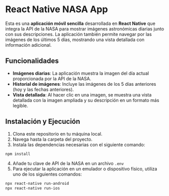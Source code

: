 # React Native NASA App

Esta es una **aplicación móvil sencilla** desarrollada en **React Native** que integra la API de la NASA para mostrar imágenes astronómicas diarias junto con sus descripciones. La aplicación también permite navegar por las imágenes de los últimos 5 días, mostrando una vista detallada con información adicional.

## Funcionalidades

- **Imágenes diarias**: La aplicación muestra la imagen del día actual proporcionada por la API de la NASA.
- **Historial de imágenes**: Incluye las imágenes de los 5 días anteriores (hoy y las fechas anteriores).
- **Vista detallada**: Al hacer clic en una imagen, se muestra una vista detallada con la imagen ampliada y su descripción en un formato más legible.

## Instalación y Ejecución

1. Clona este repositorio en tu máquina local.
2. Navega hasta la carpeta del proyecto.
3. Instala las dependencias necesarias con el siguiente comando:
```bash
npm install
```
4. Añade tu clave de API de la NASA en un archivo `.env`
5. Para ejecutar la aplicación en un emulador o dispositivo físico, utiliza uno de los siguientes comandos:
```bash
npx react-native run-android
npx react-native run-ios
```
